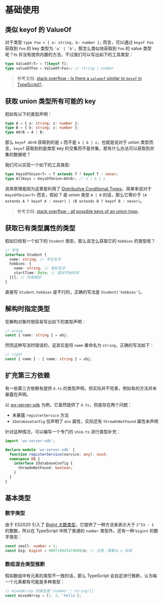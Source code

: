 # 基础使用

## 类似 keyof 的 ValueOf

对于类型 `type Foo = { a: string, b: number };` 而言，可以通过 `keyof Foo` 获取到 `Foo` 的 key 类型为 `'a' | 'b'`，那怎么类似地获取到 `Foo` 的 value 类型呢？ts 并没有提供内置的方法，不过我们可以写出如下的工具类型：

``` ts
type ValueOf<T> = T[keyof T];
type valueOfFoo = ValueOf<Foo>; // string | number
```

> 参考文档: [stack overflow - Is there a `valueof` similar to `keyof` in TypeScript?](https://stackoverflow.com/questions/49285864/is-there-a-valueof-similar-to-keyof-in-typescript)。


## 获取 union 类型所有可能的 key

假如有以下的类型声明：

``` ts
type A = { a: string; z: number };
type B = { b: string; z: number };
type AOrB = A | B;
```

那么 `keyof AOrB` 获取到的是 `z` 而不是 `a | b | z`，也就是说对于 union 类型而言，`keyof` 获取到的是类型 key 的交集而不是并集，那有什么办法可以获取到并集的数据呢？

我们可以实现一个如下的工具类型:
``` ts
type KeysOfUnion<T> = T extends T ? keyof T : never;
type AllKeys = KeysOfUnion<AOrB>; // a | b | z
```

具体原理是因为这里是利用了 [Distributive Conditional Types](https://www.typescriptlang.org/docs/handbook/2/conditional-types.html#distributive-conditional-types)，简单来说对于 `KeysOfUnion<T>` 而言，假如 T 是 union 类型 `A | B` 的话，那么它等价于 `(A extends A ? keyof A : never) | (B extends B ? keyof B : never)`。

> 参考文档: [stack overflow - all possible keys of an union type](https://stackoverflow.com/questions/49401866/all-possible-keys-of-an-union-type)。

## 获取已有类型属性的类型

假如已经有一个如下的 `Student` 类型，那么该怎么获取它的 `hobbies` 的类型呢？

``` ts
// 学生
interface Student {
  name: string; // 学生名字
  hobbies: {
    name: string; // 爱好名字
    startTime: Date; // 爱好开始时间
  }[]; // 所有爱好
}
```

直接写 `Student.hobbies` 是不行的，正确的写法是 `Student['hobbies']`。

## 解构时指定类型

在解构对象时很容易写出如下的类型声明：

``` ts
// wrong
const { name: string } = obj;
```

然而这种写法时错误的，这其实是将 `name` 重命名为 `string`，正确的写法如下：

``` ts
// right
const { name } : { name: string } = obj;
```

## 扩充第三方依赖

有一些第三方依赖有提供 `d.ts` 的类型声明，但实际并不完善，例如有的方法并未暴露在声明。

以 [wx-server-sdk](https://www.npmjs.com/package/wx-server-sdk) 为例，它虽然提供了 `d.ts`，但是存在两个问题：
- 未暴露 `registerService` 方法
- `IDatabaseConfig` 仅声明了 `env` 属性，实际还有 `throwOnNotFound` 属性未声明

针对这种情况，可以编写一个专门的 `shim.ts` 进行类型补充：

``` ts
import 'wx-server-sdk';

declare module 'wx-server-sdk' {
  function registerService(service: any): void;
  namespace DB {
    interface IDatabaseConfig {
      throwOnNotFound: boolean;
    }
  }
}
```

## 基本类型

### 数字类型

由于 ES2020 引入了 [BigInt 大数类型](https://developer.mozilla.org/zh-CN/docs/Web/JavaScript/Reference/Global_Objects/BigInt)，它提供了一种方法来表示大于 `2^53 - 1` 的整数，所以在 TypeScript 中除了普通的 `number` 类型外，还有一种 `bigint` 的数字类型：

``` ts
const small: number = 1;
const big: bigint = 9007199254740992n; // 注意：需要以 n 结尾
```

### 数组混合类型推断

假如数组中有元素的类型不一致的话，那么 TypeScript 会自定进行推断，认为每一个元素都有可能是多种类型：

``` ts
// mixedArray 的类型是 (number | string)[]
const mixedArray = [1, 2, 'hello'];
```

<Vssue title="TypeScript 基础使用" />
